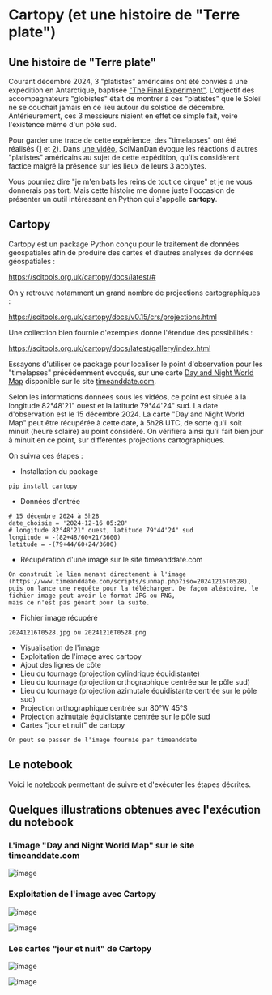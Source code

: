 # Cartopy (et une histoire de "Terre plate")

## Une histoire de "Terre plate"

Courant décembre 2024, 3 "platistes" américains ont été conviés à une expédition en Antarctique, baptisée ["The Final Experiment"](https://www.the-final-experiment.com/). L'objectif des accompagnateurs "globistes" était de montrer à ces "platistes" que le Soleil ne se couchait jamais en ce lieu autour du solstice de décembre. Antérieurement, ces 3 messieurs niaient en effet ce simple fait, voire l'existence même d'un pôle sud.

Pour garder une trace de cette expérience, des "timelapses" ont été réalisés ([1](https://www.youtube.com/watch?v=n9_cU3EDWG4) et [2](https://www.youtube.com/watch?v=xR3wPw2MoG0)). Dans [une vidéo](https://www.youtube.com/watch?v=dEc86p1vgLM), SciManDan évoque les réactions d'autres "platistes" américains au sujet de cette expédition, qu'ils considèrent factice malgré la présence sur les lieux de leurs 3 acolytes.

Vous pourriez dire "je m'en bats les reins de tout ce cirque" et je ne vous donnerais pas tort. Mais cette histoire me donne juste l'occasion de présenter un outil intéressant en Python qui s'appelle **cartopy**.

## Cartopy

Cartopy est un package Python conçu pour le traitement de données géospatiales afin de produire des cartes et d’autres analyses de données géospatiales :

https://scitools.org.uk/cartopy/docs/latest/#

On y retrouve notamment un grand nombre de projections cartographiques :

https://scitools.org.uk/cartopy/docs/v0.15/crs/projections.html

Une collection bien fournie d'exemples donne l'étendue des possibilités :

https://scitools.org.uk/cartopy/docs/latest/gallery/index.html

Essayons d'utiliser ce package pour localiser le point d'observation pour les "timelapses" précédemment évoqués, sur une carte [Day and Night World Map](https://www.timeanddate.com/worldclock/sunearth.html) disponible sur le site [timeanddate.com](https://www.timeanddate.com/).

Selon les informations données sous les vidéos, ce point est située à la longitude 82°48'21" ouest et la latitude 79°44'24" sud. La date d'observation est le 15 décembre 2024. La carte "Day and Night World Map" peut être récupérée à cette date, à 5h28 UTC, de sorte qu'il soit minuit (heure solaire) au point considéré. On vérifiera ainsi qu'il fait bien jour à minuit en ce point, sur différentes projections cartographiques.

On suivra ces étapes :
- Installation du package
```
pip install cartopy
```
- Données d'entrée
```
# 15 décembre 2024 à 5h28
date_choisie = '2024-12-16 05:28'
# longitude 82°48'21" ouest, latitude 79°44'24" sud
longitude = -(82+48/60+21/3600)
latitude = -(79+44/60+24/3600)
```
- Récupération d'une image sur le site timeanddate.com
```
On construit le lien menant directement à l'image (https://www.timeanddate.com/scripts/sunmap.php?iso=20241216T0528),
puis on lance une requête pour la télécharger. De façon aléatoire, le fichier image peut avoir le format JPG ou PNG,
mais ce n'est pas gênant pour la suite.
```
- Fichier image récupéré
```
20241216T0528.jpg ou 20241216T0528.png
```
- Visualisation de l'image
- Exploitation de l'image avec cartopy
- Ajout des lignes de côte
- Lieu du tournage (projection cylindrique équidistante)
- Lieu du tournage (projection orthographique centrée sur le pôle sud)
- Lieu du tournage (projection azimutale équidistante centrée sur le pôle sud)
- Projection orthographique centrée sur 80°W 45°S
- Projection azimutale équidistante centrée sur le pôle sud
- Cartes "jour et nuit" de cartopy
```
On peut se passer de l'image fournie par timeanddate
```

## Le notebook

Voici le [notebook](cartopy.ipynb) permettant de suivre et d'exécuter les étapes décrites.

## Quelques illustrations obtenues avec l'exécution du notebook

### L'image "Day and Night World Map" sur le site timeanddate.com

![image](https://github.com/user-attachments/assets/57bb8c34-b520-4dd6-85c5-f8e606e403ce)

### Exploitation de l'image avec Cartopy

![image](https://github.com/user-attachments/assets/5dee885b-40c5-4f23-b69b-484647c5bc04)

![image](https://github.com/user-attachments/assets/2209e72e-8253-41b5-95c5-a6fe83fb7afb)

### Les cartes "jour et nuit" de Cartopy

![image](https://github.com/user-attachments/assets/05129a65-24c2-4803-8ffa-0bb29313a36e)

![image](https://github.com/user-attachments/assets/1dfeb5e6-e0a8-4b24-988e-42ccb2ceca2f)





